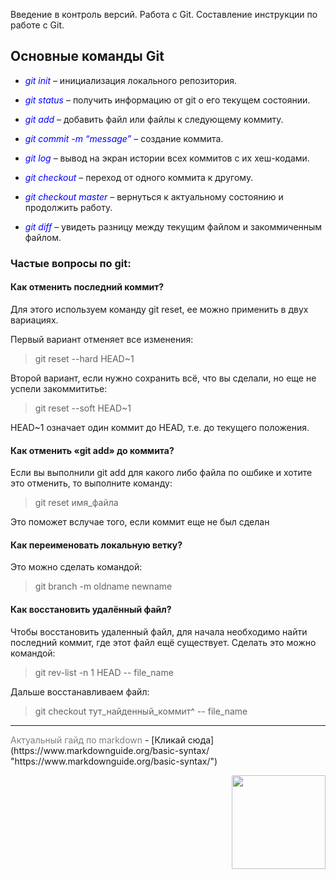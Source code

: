 Введение в контроль версий. Работа с Git. Составление инструкции по работе с Git.
## Основные команды Git
* <span style="color:blue">*git init*</span> – инициализация локального репозитория.

* <span style="color:blue">*git status*</span> – получить информацию от git о его текущем состоянии.

* <span style="color:blue">*git add*</span> – добавить файл или файлы к следующему коммиту.

* <span style="color:blue">*git commit -m “message”*</span> – создание коммита.

* <span style="color:blue">*git log*</span> – вывод на экран истории всех коммитов с их хеш-кодами.

* <span style="color:blue">*git checkout*</span> – переход от одного коммита к другому.

* <span style="color:blue">*git checkout master*</span> – вернуться к актуальному состоянию и продолжить работу.

* <span style="color:blue">*git diff*</span> – увидеть разницу между текущим файлом и закоммиченным файлом.

### Частые вопросы по git:

#### Как отменить последний коммит?

Для этого используем команду git reset, ее можно применить в двух вариациях.

Первый вариант отменяет все изменения:

>git reset --hard HEAD~1

Второй вариант, если нужно сохранить всё, что вы сделали, но еще не успели закоммититье:

>git reset --soft HEAD~1

HEAD~1 означает один коммит до HEAD, т.е. до текущего положения.

#### Как отменить «git add» до коммита?

Если вы выполнили git add для какого либо файла по ошбике и хотите это отменить, то выполните команду:

>git reset имя_файла

Это поможет вслучае того, если коммит еще не был сделан

#### Как переименовать локальную ветку?

Это можно сделать командой:

>git branch -m oldname newname

#### Как восстановить удалённый файл?

Чтобы восстановить удаленный файл, для начала необходимо найти последний коммит, где этот файл ещё существует. Сделать это можно командой:

>git rev-list -n 1 HEAD -- file_name

Дальше восстанавливаем файл:

>git checkout тут_найденный_коммит^ -- file_name

<hr>
<span style="color:gray">Актуальный гайд по markdown</span> - [Кликай сюда](https://www.markdownguide.org/basic-syntax/ "https://www.markdownguide.org/basic-syntax/")

[<p align="right"><img src="geekbrains-logo.png" width="150"/></p>](/geekbrains-logo.png) 
